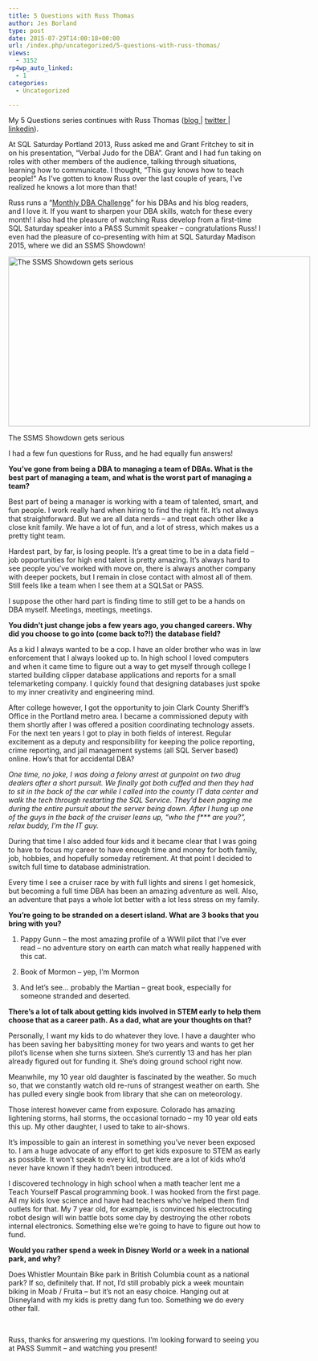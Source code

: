 ```yaml
---
title: 5 Questions with Russ Thomas
author: Jes Borland
type: post
date: 2015-07-29T14:00:18+00:00
url: /index.php/uncategorized/5-questions-with-russ-thomas/
views:
  - 3152
rp4wp_auto_linked:
  - 1
categories:
  - Uncategorized

---
```

My 5 Questions series continues with Russ Thomas (<a href="https://sqljudo.wordpress.com/" target="_blank">blog </a>| <a href="https://twitter.com/SQLJudo" target="_blank">twitter </a>| <a href="https://www.linkedin.com/pub/russ-thomas/59/601/4b2" target="_blank">linkedin</a>).

At SQL Saturday Portland 2013, Russ asked me and Grant Fritchey to sit in on his presentation, &#8220;Verbal Judo for the DBA&#8221;. Grant and I had fun taking on roles with other members of the audience, talking through situations, learning how to communicate. I thought, &#8220;This guy knows how to teach people!&#8221; As I&#8217;ve gotten to know Russ over the last couple of years, I&#8217;ve realized he knows a lot more than that!

Russ runs a &#8220;<a href="https://sqljudo.wordpress.com/monthly-dba-challenge/" target="_blank">Monthly DBA Challenge</a>&#8221; for his DBAs and his blog readers, and I love it. If you want to sharpen your DBA skills, watch for these every month! I also had the pleasure of watching Russ develop from a first-time SQL Saturday speaker into a PASS Summit speaker &#8211; congratulations Russ! I even had the pleasure of co-presenting with him at SQL Saturday Madison 2015, where we did an SSMS Showdown!

<div id="attachment_3511" style="width: 611px" class="wp-caption alignright">
  <a href="/wp-content/uploads/2015/07/jes_and_russ.jpg"><img class="wp-image-3511" src="/wp-content/uploads/2015/07/jes_and_russ.jpg" alt="The SSMS Showdown gets serious" width="601" height="338" srcset="/wp-content/uploads/2015/07/jes_and_russ.jpg 1024w, /wp-content/uploads/2015/07/jes_and_russ-300x168.jpg 300w" sizes="(max-width: 601px) 100vw, 601px" /></a>
  
  <p class="wp-caption-text">
    The SSMS Showdown gets serious
  </p>
</div>

I had a few fun questions for Russ, and he had equally fun answers!

**You&#8217;ve gone from being a DBA to managing a team of DBAs. What is the best part of managing a team, and what is the worst part of managing a team?** 

Best part of being a manager is working with a team of talented, smart, and fun people. I work really hard when hiring to find the right fit. It&#8217;s not always that straightforward. But we are all data nerds &#8211; and treat each other like a close knit family. We have a lot of fun, and a lot of stress, which makes us a pretty tight team.

Hardest part, by far, is losing people. It&#8217;s a great time to be in a data field &#8211; job opportunities for high end talent is pretty amazing. It&#8217;s always hard to see people you&#8217;ve worked with move on, there is always another company with deeper pockets, but I remain in close contact with almost all of them. Still feels like a team when I see them at a SQLSat or PASS.

I suppose the other hard part is finding time to still get to be a hands on DBA myself. Meetings, meetings, meetings.

**You didn&#8217;t just change jobs a few years ago, you changed careers. Why did you choose to go into (come back to?!) the database field?** 

As a kid I always wanted to be a cop. I have an older brother who was in law enforcement that I always looked up to. In high school I loved computers and when it came time to figure out a way to get myself through college I started building clipper database applications and reports for a small telemarketing company. I quickly found that designing databases just spoke to my inner creativity and engineering mind.

After college however, I got the opportunity to join Clark County Sheriff&#8217;s Office in the Portland metro area. I became a commissioned deputy with them shortly after I was offered a position coordinating technology assets. For the next ten years I got to play in both fields of interest. Regular excitement as a deputy and responsibility for keeping the police reporting, crime reporting, and jail management systems (all SQL Server based) online. How&#8217;s that for accidental DBA?

_One time, no joke, I was doing a felony arrest at gunpoint on two drug dealers after a short pursuit. We finally got both cuffed and then they had to sit in the back of the car while I called into the county IT data center and walk the tech through restarting the SQL Service. They&#8217;d been paging me during the entire pursuit about the server being down. After I hung up one of the guys in the back of the cruiser leans up, &#8220;who the f\*** are you?&#8221;, relax buddy, I&#8217;m the IT guy._

During that time I also added four kids and it became clear that I was going to have to focus my career to have enough time and money for both family, job, hobbies, and hopefully someday retirement. At that point I decided to switch full time to database administration.

Every time I see a cruiser race by with full lights and sirens I get homesick, but becoming a full time DBA has been an amazing adventure as well. Also, an adventure that pays a whole lot better with a lot less stress on my family.

**You&#8217;re going to be stranded on a desert island. What are 3 books that you bring with you?** 

1. Pappy Gunn &#8211; the most amazing profile of a WWII pilot that I&#8217;ve ever read &#8211; no adventure story on earth can match what really happened with this cat.
  
2. Book of Mormon &#8211; yep, I&#8217;m Mormon
  
3. And let&#8217;s see&#8230; probably the Martian &#8211; great book, especially for someone stranded and deserted.

**There&#8217;s a lot of talk about getting kids involved in STEM early to help them choose that as a career path. As a dad, what are your thoughts on that?** 

Personally, I want my kids to do whatever they love. I have a daughter who has been saving her babysitting money for two years and wants to get her pilot&#8217;s license when she turns sixteen. She&#8217;s currently 13 and has her plan already figured out for funding it. She&#8217;s doing ground school right now.

Meanwhile, my 10 year old daughter is fascinated by the weather. So much so, that we constantly watch old re-runs of strangest weather on earth. She has pulled every single book from library that she can on meteorology.

Those interest however came from exposure. Colorado has amazing lightening storms, hail storms, the occasional tornado &#8211; my 10 year old eats this up. My other daughter, I used to take to air-shows.

It&#8217;s impossible to gain an interest in something you&#8217;ve never been exposed to. I am a huge advocate of any effort to get kids exposure to STEM as early as possible. It won&#8217;t speak to every kid, but there are a lot of kids who&#8217;d never have known if they hadn&#8217;t been introduced.

I discovered technology in high school when a math teacher lent me a Teach Yourself Pascal programming book. I was hooked from the first page. All my kids love science and have had teachers who&#8217;ve helped them find outlets for that. My 7 year old, for example, is convinced his electrocuting robot design will win battle bots some day by destroying the other robots internal electronics. Something else we&#8217;re going to have to figure out how to fund.

**Would you rather spend a week in Disney World or a week in a national park, and why?** 

Does Whistler Mountain Bike park in British Columbia count as a national park? If so, definitely that. If not, I&#8217;d still probably pick a week mountain biking in Moab / Fruita &#8211; but it&#8217;s not an easy choice. Hanging out at Disneyland with my kids is pretty dang fun too. Something we do every other fall.

&nbsp;

Russ, thanks for answering my questions. I&#8217;m looking forward to seeing you at PASS Summit &#8211; and watching you present!